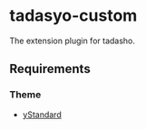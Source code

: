 # tadasyo-custom

The extension plugin for tadasho.

## Requirements

### Theme

- [yStandard](https://wp-ystandard.com)
